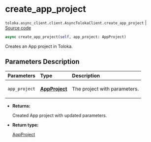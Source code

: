 # create_app_project
`toloka.async_client.client.AsyncTolokaClient.create_app_project` | [Source code](https://github.com/Toloka/toloka-kit/blob/v1.1.0.post1/src/async_client/client.py#L0)

```python
async create_app_project(self, app_project: AppProject)
```

Creates an App project in Toloka.

## Parameters Description

| Parameters | Type | Description |
| :----------| :----| :-----------|
`app_project`|**[AppProject](toloka.client.app.AppProject.md)**|<p>The project with parameters.</p>

* **Returns:**

  Created App project with updated parameters.

* **Return type:**

  [AppProject](toloka.client.app.AppProject.md)

